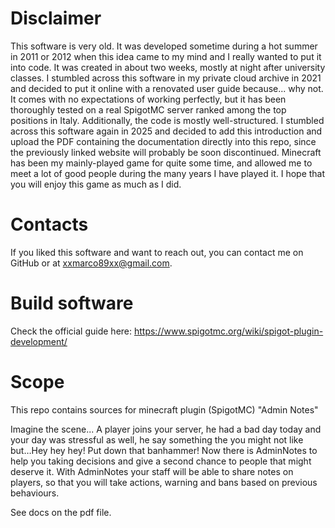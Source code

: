 # Disclaimer
This software is very old. It was developed sometime during a hot summer in 2011 or 2012 when this idea came to my mind and I really wanted to put it into code. It was created in about two weeks, mostly at night after university classes.
I stumbled across this software in my private cloud archive in 2021 and decided to put it online with a renovated user guide because... why not.
It comes with no expectations of working perfectly, but it has been thoroughly tested on a real SpigotMC server ranked among the top positions in Italy. Additionally, the code is mostly well-structured.
I stumbled across this software again in 2025 and decided to add this introduction and upload the PDF containing the documentation directly into this repo, since the previously linked website will probably be soon discontinued.
Minecraft has been my mainly-played game for quite some time, and allowed me to meet a lot of good people during the many years I have played it. I hope that you will enjoy this game as much as I did.

# Contacts
If you liked this software and want to reach out, you can contact me on GitHub or at xxmarco89xx@gmail.com.

# Build software
Check the official guide here: https://www.spigotmc.org/wiki/spigot-plugin-development/

# Scope
This repo contains sources for minecraft plugin (SpigotMC) "Admin Notes"

Imagine the scene...
A player joins your server, he had a bad day today and your day was stressful as well, he say something the you might not like but…Hey hey hey! Put down that banhammer!
Now there is AdminNotes to help you taking decisions and give a second chance to people that might deserve it.
With AdminNotes your staff will be able to share notes on players, so that you will take actions, warning and bans based on previous behaviours.

See docs on the pdf file.